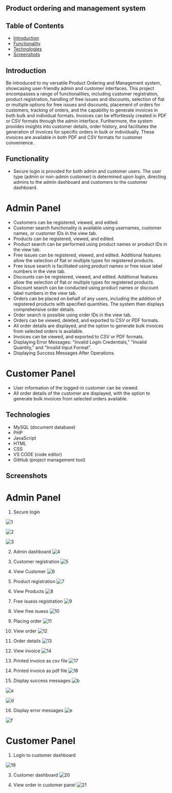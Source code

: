 ## Product ordering and management system

## Table of Contents

- [Introduction](#introduction)
- [Functionality](#functionality)
- [Technologies](#technologies)
- [Screenshots](#screenshots)

## Introduction

Be introduced to my versatile Product Ordering and Management system, showcasing user-friendly admin and customer interfaces. This project encompasses a range of functionalities, including customer registration, product registration, handling of free issues and discounts, selection of flat or multiple options for free issues and discounts, placement of orders for customers, tracking of orders, and the capability to generate invoices in both bulk and individual formats. Invoices can be effortlessly created in PDF or CSV formats through the admin interface. Furthermore, the system provides insights into customer details, order history, and facilitates the generation of invoices for specific orders in bulk or individually. These invoices are available in both PDF and CSV formats for customer convenience.

## Functionality
- Secure login is provided for both admin and customer users. The user type (admin or non-admin customer) is determined upon login, directing admins to the admin dashboard and customers to the customer dashboard.

# Admin Panel
- Customers can be registered, viewed, and edited.
- Customer search functionality is available using usernames, customer names, or customer IDs in the view tab.
- Products can be registered, viewed, and edited.
- Product search can be performed using product names or product IDs in the view tab.
- Free issues can be registered, viewed, and edited. Additional features allow the selection of flat or multiple types for registered products.
- Free issue search is facilitated using product names or free issue label numbers in the view tab.
- Discounts can be registered, viewed, and edited. Additional features allow the selection of flat or multiple types for registered products.
- Discount search can be conducted using product names or discount label numbers in the view tab.
- Orders can be placed on behalf of any users, including the addition of registered products with specified quantities. The system then displays comprehensive order details.
- Order search is possible using order IDs in the view tab.
- Orders can be viewed, deleted, and exported to CSV or PDF formats.
- All order details are displayed, and the option to generate bulk invoices from selected orders is available.
- Invoices can be viewed, and exported to CSV or PDF formats.
- Displaying Error Messages: "Invalid Login Credentials," "Invalid Quantity," and "Invalid Input Format".
- Displaying Success Messages After Operations.

# Customer Panel

- User information of the logged-in customer can be viewed.
- All order details of the customer are displayed, with the option to generate bulk invoices from selected orders available.

## Technologies
- MySQL (document database)
- PHP 
- JavaScript
- HTML
- CSS
- VS CODE (code editor)
- GitHub (project management tool)
  
## Screenshots

# Admin Panel

1. Secure login
   
![1](https://github.com/Sumesh8/Product_ordering_and_management_system/assets/107548452/0512e12e-3e42-4ee0-938d-ab6ecea76e25)

![2](https://github.com/Sumesh8/Product_ordering_and_management_system/assets/107548452/5a0b1fa6-136f-4113-9e71-2af11c4e2ba6)

![3](https://github.com/Sumesh8/Product_ordering_and_management_system/assets/107548452/46f19c22-74ff-4336-a538-63925d48284a)

2. Admin dashboard
![4](https://github.com/Sumesh8/Product_ordering_and_management_system/assets/107548452/e016d650-40ef-40e5-9363-dc3d558c53f3)

3. Customer registration
![5](https://github.com/Sumesh8/Product_ordering_and_management_system/assets/107548452/7344b1ab-c9cf-41de-917a-3d5865097423)

4. View Customer
![6](https://github.com/Sumesh8/Product_ordering_and_management_system/assets/107548452/a5878e70-958d-40e1-bb53-b0e50b50144e)

5. Product registration
![7](https://github.com/Sumesh8/Product_ordering_and_management_system/assets/107548452/37a9e60a-0fe6-4ed1-9077-724ee2b6d1c8)

6. View Products
![8](https://github.com/Sumesh8/Product_ordering_and_management_system/assets/107548452/ace2f864-12ad-4f8f-9971-fb282d4ca48c)

7. Free isuess registration
![9](https://github.com/Sumesh8/Product_ordering_and_management_system/assets/107548452/2ebb86cc-32e0-4ec9-9a59-89a8c3e8998f)

8. View free isuess
![10](https://github.com/Sumesh8/Product_ordering_and_management_system/assets/107548452/b4afe797-de0e-4eeb-8565-1548465bdf6f)

9. Placing order
![11](https://github.com/Sumesh8/Product_ordering_and_management_system/assets/107548452/344a5ebd-609d-4945-9f1d-97ab0f864cae)

10. View order
![12](https://github.com/Sumesh8/Product_ordering_and_management_system/assets/107548452/92048919-3b2f-45e6-8bbc-d7e645a84302)

11. Order details
![13](https://github.com/Sumesh8/Product_ordering_and_management_system/assets/107548452/93e11170-8300-4c6e-9b0b-cb7f5fe9316f)

12. View invoice
![14](https://github.com/Sumesh8/Product_ordering_and_management_system/assets/107548452/85bc5f94-e79c-4f4b-965a-91759a6a7654)

13. Printed invoice as csv file
![17](https://github.com/Sumesh8/Product_ordering_and_management_system/assets/107548452/3a4e5b47-9194-4a35-89ab-9cdb30169717)

14. Printed invoice as pdf file
![18](https://github.com/Sumesh8/Product_ordering_and_management_system/assets/107548452/0dd5b1d3-f94f-48cd-a44b-ff23271182be)

15. Display success messages
![b](https://github.com/Sumesh8/Product_ordering_and_management_system/assets/107548452/6a225290-7cc4-4b2f-8a7e-694a67388dd7)

![a](https://github.com/Sumesh8/Product_ordering_and_management_system/assets/107548452/7cc976c5-fd60-43b7-a386-3813c34fa354)

![d](https://github.com/Sumesh8/Product_ordering_and_management_system/assets/107548452/d95dcac6-31de-4c84-acf9-47134f6cc4a5)

16. Display error messages
![e](https://github.com/Sumesh8/Product_ordering_and_management_system/assets/107548452/18fb626d-ec3e-478d-81f1-b341420df370)

![f](https://github.com/Sumesh8/Product_ordering_and_management_system/assets/107548452/728ba2da-8376-4023-9325-0ec07736650c)

# Customer Panel

1. Login to customer dashboard

![19](https://github.com/Sumesh8/Product_ordering_and_management_system/assets/107548452/cad139c8-82bf-4d00-bbd8-84488ad4aaec)

3. Customer dashboard
![20](https://github.com/Sumesh8/Product_ordering_and_management_system/assets/107548452/56e1149e-a9f8-43d7-bc6d-d73fcee38f58)

4. View order in customer panel
![21](https://github.com/Sumesh8/Product_ordering_and_management_system/assets/107548452/2125af63-e7bf-4efb-9ed7-870182c030e0)


